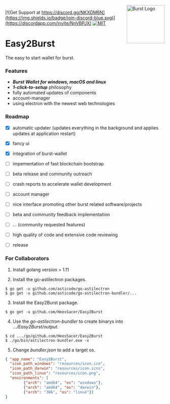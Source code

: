 <img align="right" width="120" height="120" title="Burst Logo" src="https://raw.githubusercontent.com/PoC-Consortium/Marketing_Resources/master/BURST_LOGO/PNG/icon_blue.png" />

[![Get Support at https://discord.gg/NKXGM6N](https://img.shields.io/badge/join-discord-blue.svg)](https://discordapp.com/invite/NnVBPJX)
[![MIT](https://img.shields.io/badge/license-GPLv3-blue.svg)](LICENSE)

# Easy2Burst

The easy to start wallet for burst.

### Features
- ***Burst Wallet for windows, macOS and linux***
- ***1-click-to-setup*** philosophy
- fully automated updates of components
- account-manager
- using electron with the newest web technologies

### Roadmap

- [x] automatic updater (updates everything in the background and applies updates at application restart)
- [x] fancy ui
- [x] integration of burst-wallet
- [ ] impementation of fast blockchain bootstrap
- [ ] beta release and community outreach
- [ ] crash reports to accelerate wallet development
- [ ] account manager
- [ ] nice interface promoting other burst related software/projects
- [ ] beta and community feedback implementation
- [ ] ... (community requested features)
- [ ] high quality of code and extensive code reviewing
- [ ] release


### For Collaborators
1. Install golang version > 1.11

2. Install the go-astilectron packages.
``` shell
$ go get -u github.com/asticode/go-astilectron
$ go get -u github.com/asticode/go-astilectron-bundler/...
```

3. Install the Easy2Burst package.
``` shell
$ go get -u github.com/HeosSacer/Easy2Burst
```

4. Use the *go-astilectron-bundler* to create binarys into *.../Easy2Burst/output*.
``` shell
$ cd .../go/github.com/HeosSacer/Easy2Burst
$ ./go/bin/astilectron-bundler.exe -v
```

5. Change *bundler.json* to add a target os.
``` json
{ "app_name": "Easy2Burst",
  "icon_path_windows": "resources/icon.ico",
  "icon_path_darwin": "resources/icon.icns",
  "icon_path_linux": "resources/icon.png",
  "environments": [
        {"arch": "amd64", "os": "windows"},
        {"arch": "amd64", "os": "darwin"},
        {"arch": "386", "os": "linux"}]
}
```
